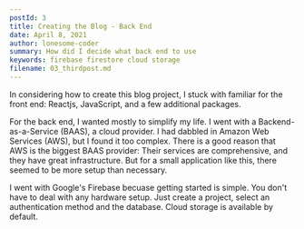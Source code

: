 ```yaml
---
postId: 3
title: Creating the Blog - Back End
date: April 8, 2021
author: lonesome-coder
summary: How did I decide what back end to use
keywords: firebase firestore cloud storage
filename: 03_thirdpost.md
---
```


In considering how to create this blog project, I stuck with familiar for the front end: Reactjs, JavaScript, and a few additional packages.

For the back end, I wanted mostly to simplify my life. I went with a Backend-as-a-Service (BAAS), a cloud provider. I had dabbled in Amazon Web Services (AWS), but I found it too complex. There is a good reason that AWS is the biggest BAAS provider: Their services are comprehensive, and they have great infrastructure. But for a small application like this, there seemed to be more setup than necessary.

I went with Google's Firebase becuase getting started is simple. You don't have to deal with any hardware setup. Just create a project, select an authentication method and the database. Cloud storage is available by default.
